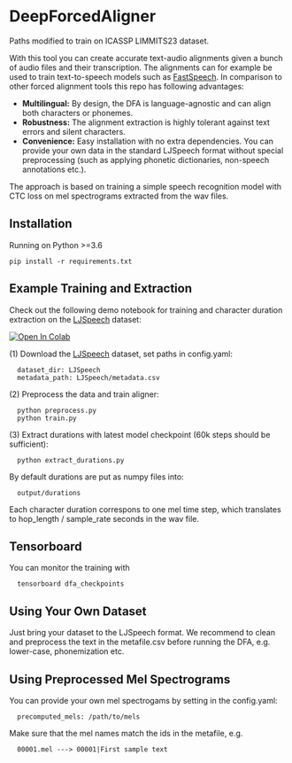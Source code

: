 # DeepForcedAligner

Paths modified to train on ICASSP LIMMITS23 dataset.


With this tool you can create accurate text-audio alignments given a bunch of audio files and their transcription. The alignments can for example be used to train text-to-speech models such as 
[FastSpeech](https://arxiv.org/abs/1905.09263?utm_source=feedburner&utm_medium=feed&utm_campaign=Feed%253A+arxiv%252FQSXk+%2528ExcitingAds%2521+cs+updates+on+arXiv.org%2529). In comparison to other forced alignment tools this repo has following advantages:

- **Multilingual:** By design, the DFA is language-agnostic and can align both characters or phonemes.
- **Robustness:** The alignment extraction is highly tolerant against text errors and silent characters.
- **Convenience:** Easy installation with no extra dependencies. You can provide your own data in the standard LJSpeech format without special preprocessing (such as applying phonetic dictionaries, non-speech annotations etc.).

The approach is based on training a simple speech recognition model with CTC loss on mel spectrograms extracted from the wav files.

## Installation

Running on Python >=3.6

```
pip install -r requirements.txt
```

## Example Training and Extraction

Check out the following demo notebook for training and character duration extraction on the [LJSpeech](https://keithito.com/LJ-Speech-Dataset/) dataset: 

[![Open In Colab](https://colab.research.google.com/assets/colab-badge.svg)](https://colab.research.google.com/github/as-ideas/DeepForcedAligner/blob/main/notebooks/train.ipynb)


(1) Download the [LJSpeech](https://keithito.com/LJ-Speech-Dataset/) dataset, set paths in config.yaml:
```
  dataset_dir: LJSpeech
  metadata_path: LJSpeech/metadata.csv
```
(2) Preprocess the data and train aligner:
```
  python preprocess.py
  python train.py
```
(3) Extract durations with latest model checkpoint (60k steps should be sufficient):
```
  python extract_durations.py
```
By default durations are put as numpy files into: 
```
  output/durations 
```
Each character duration correspons to one mel time step, which translates to hop_length / sample_rate seconds in the wav file.

## Tensorboard
You can monitor the training with 
```
  tensorboard dfa_checkpoints
```
## Using Your Own Dataset
Just bring your dataset to the LJSpeech format. We recommend to clean and preprocess the text in the metafile.csv before
running the DFA, e.g. lower-case, phonemization etc.


## Using Preprocessed Mel Spectrograms
You can provide your own mel spectrogams by setting in the config.yaml:
```
  precomputed_mels: /path/to/mels
```
Make sure that the mel names match the ids in the metafile, e.g. 
```
  00001.mel ---> 00001|First sample text
```
